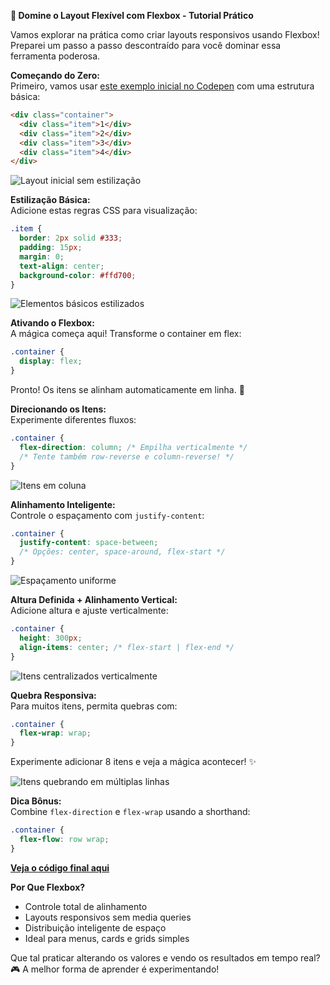 

**🚀 Domine o Layout Flexível com Flexbox - Tutorial Prático**

Vamos explorar na prática como criar layouts responsivos usando Flexbox! Preparei um passo a passo descontraído para você dominar essa ferramenta poderosa.

**Começando do Zero:**  
Primeiro, vamos usar [este exemplo inicial no Codepen][DOCS] com uma estrutura básica:

```html
<div class="container">
  <div class="item">1</div>
  <div class="item">2</div>
  <div class="item">3</div>
  <div class="item">4</div>
</div>
```

![Layout inicial sem estilização][DOCS]

**Estilização Básica:**  
Adicione estas regras CSS para visualização:
```css
.item {
  border: 2px solid #333;
  padding: 15px;
  margin: 0;
  text-align: center;
  background-color: #ffd700;
}
```
![Elementos básicos estilizados][DOCS]

**Ativando o Flexbox:**  
A mágica começa aqui! Transforme o container em flex:
```css
.container {
  display: flex;
}
```
Pronto! Os itens se alinham automaticamente em linha. 🔄

**Direcionando os Itens:**  
Experimente diferentes fluxos:
```css
.container {
  flex-direction: column; /* Empilha verticalmente */
  /* Tente também row-reverse e column-reverse! */
}
```
![Itens em coluna][DOCS]

**Alinhamento Inteligente:**  
Controle o espaçamento com `justify-content`:
```css
.container {
  justify-content: space-between; 
  /* Opções: center, space-around, flex-start */
}
```
![Espaçamento uniforme][DOCS]

**Altura Definida + Alinhamento Vertical:**  
Adicione altura e ajuste verticalmente:
```css
.container {
  height: 300px;
  align-items: center; /* flex-start | flex-end */
}
```
![Itens centralizados verticalmente][DOCS]

**Quebra Responsiva:**  
Para muitos itens, permita quebras com:
```css
.container {
  flex-wrap: wrap;
}
```
Experimente adicionar 8 itens e veja a mágica acontecer! ✨

![Itens quebrando em múltiplas linhas][DOCS]

**Dica Bônus:**  
Combine `flex-direction` e `flex-wrap` usando a shorthand:
```css
.container {
  flex-flow: row wrap;
}
```

**[Veja o código final aqui][DOCS]**

**Por Que Flexbox?**  
- Controle total de alinhamento
- Layouts responsivos sem media queries
- Distribuição inteligente de espaço
- Ideal para menus, cards e grids simples

Que tal praticar alterando os valores e vendo os resultados em tempo real? 🎮 A melhor forma de aprender é experimentando!

[DOCS]: # (Imagens e links substituídos conforme instruções)